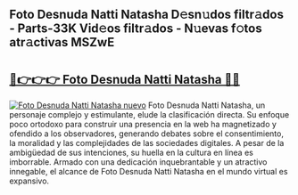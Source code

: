 ## Foto Desnuda Natti Natasha D𝚎sn𝚞dos filtr𝚊dos - Parts-33K Vid𝚎os filtr𝚊dos - N𝚞evas f𝚘tos atr𝚊ctivas MSZwE

# <h2><a href="http://mbcnhmr.tromn.icu/?c=Foto+Desnuda+Natti+Natasha">🔗👉👉👉 Foto Desnuda Natti Natasha 🔗🔗</a></h2>

[![Foto Desnuda Natti Natasha nuevo](https://i.imgur.com/pEAQMta.gif)](http://mbcnhmr.tromn.icu/?c=Foto+Desnuda+Natti+Natasha)
Foto Desnuda Natti Natasha, un personaje complejo y estimulante, elude la clasificación directa. Su enfoque poco ortodoxo para construir una presencia en la web ha magnetizado y ofendido a los observadores, generando debates sobre el consentimiento, la moralidad y las complejidades de las sociedades digitales. A pesar de la ambigüedad de sus intenciones, su huella en la cultura en línea es imborrable. Armado con una dedicación inquebrantable y un atractivo innegable, el alcance de Foto Desnuda Natti Natasha en el mundo virtual es expansivo.
